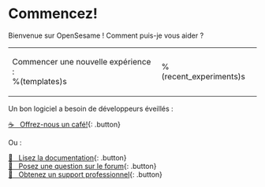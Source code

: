 # Commencez!

Bienvenue sur OpenSesame ! Comment puis-je vous aider ?

<table><tr><td>

Commencer une nouvelle expérience :<br />
%(templates)s

</td><td>

%(recent_experiments)s

</td></tr></table>

Un bon logiciel a besoin de développeurs éveillés :

[&#x2615;&nbsp;&nbsp; Offrez-nous un café!](https://www.buymeacoffee.com/cogsci){: .button}

Ou :

[&#x1F440;&nbsp;&nbsp; Lisez la documentation](http://osdoc.cogsci.nl){: .button}<br />
[&#x1F4AC;&nbsp;&nbsp; Posez une question sur le forum](http://forum.cogsci.nl){: .button}<br />
[&#x1F9D0;&nbsp;&nbsp; Obtenez un support professionnel](http://professional.cogsci.nl){: .button}<br />
